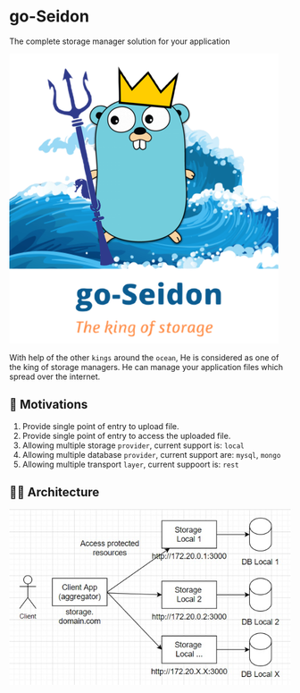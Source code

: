 # go-Seidon
The complete storage manager solution for your application

![go-Seidon logo][goseidon-logo]

With help of the other `kings` around the `ocean`, He is considered as one of the king of storage managers. 
He can manage your application files which spread over the internet.

## 🚀 Motivations
1. Provide single point of entry to upload file.
2. Provide single point of entry to access the uploaded file.
3. Allowing multiple storage `provider`, current support is: `local`
5. Allowing multiple database `provider`, current support are: `mysql`, `mongo`
6. Allowing multiple transport `layer`, current suppoort is: `rest`

## 👷🏻 Architecture
![System Architecture][architecture-image]

[goseidon-logo]: asset/go-seidon.png?raw=true
[architecture-image]: asset/system-architecture.jpg?raw=true
